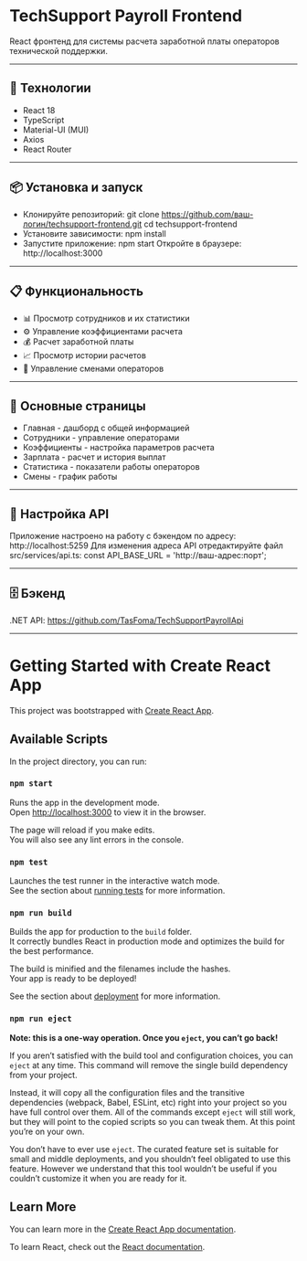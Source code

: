 # TechSupport Payroll Frontend

React фронтенд для системы расчета заработной платы операторов технической поддержки.

---

## 🚀 Технологии

- React 18
- TypeScript
- Material-UI (MUI)
- Axios
- React Router

---

## 📦 Установка и запуск

- Клонируйте репозиторий: 
git clone https://github.com/ваш-логин/techsupport-frontend.git
cd techsupport-frontend
- Установите зависимости: npm install
- Запустите приложение: npm start
Откройте в браузере: http://localhost:3000

---

## 📋 Функциональность

- 📊 Просмотр сотрудников и их статистики
- ⚙️ Управление коэффициентами расчета
- 💰 Расчет заработной платы
- 📈 Просмотр истории расчетов
- 👥 Управление сменами операторов

---

## 🎯 Основные страницы
- Главная - дашборд с общей информацией
- Сотрудники - управление операторами
- Коэффициенты - настройка параметров расчета
- Зарплата - расчет и история выплат
- Статистика - показатели работы операторов
- Смены - график работы

---

## 🔌 Настройка API
Приложение настроено на работу с бэкендом по адресу: http://localhost:5259
Для изменения адреса API отредактируйте файл src/services/api.ts:
const API_BASE_URL = 'http://ваш-адрес:порт';

---

## 🗄️ Бэкенд
.NET API: https://github.com/TasFoma/TechSupportPayrollApi


---

# Getting Started with Create React App

This project was bootstrapped with [Create React App](https://github.com/facebook/create-react-app).

## Available Scripts

In the project directory, you can run:

### `npm start`

Runs the app in the development mode.\
Open [http://localhost:3000](http://localhost:3000) to view it in the browser.

The page will reload if you make edits.\
You will also see any lint errors in the console.

### `npm test`

Launches the test runner in the interactive watch mode.\
See the section about [running tests](https://facebook.github.io/create-react-app/docs/running-tests) for more information.

### `npm run build`

Builds the app for production to the `build` folder.\
It correctly bundles React in production mode and optimizes the build for the best performance.

The build is minified and the filenames include the hashes.\
Your app is ready to be deployed!

See the section about [deployment](https://facebook.github.io/create-react-app/docs/deployment) for more information.

### `npm run eject`

**Note: this is a one-way operation. Once you `eject`, you can’t go back!**

If you aren’t satisfied with the build tool and configuration choices, you can `eject` at any time. This command will remove the single build dependency from your project.

Instead, it will copy all the configuration files and the transitive dependencies (webpack, Babel, ESLint, etc) right into your project so you have full control over them. All of the commands except `eject` will still work, but they will point to the copied scripts so you can tweak them. At this point you’re on your own.

You don’t have to ever use `eject`. The curated feature set is suitable for small and middle deployments, and you shouldn’t feel obligated to use this feature. However we understand that this tool wouldn’t be useful if you couldn’t customize it when you are ready for it.

## Learn More

You can learn more in the [Create React App documentation](https://facebook.github.io/create-react-app/docs/getting-started).

To learn React, check out the [React documentation](https://reactjs.org/).
